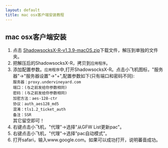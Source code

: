 ```yaml
---
layout: default
title: mac osx客户端安装教程
---
```

## mac osx客户端安装
1. 点击 [ShadowsocksX-R-v1.3.9-macOS.zip](http://www.undervineyard.com/ShadowsocksX-R-v1.3.9-macOS.zip)下载文件，解压到单独的文件夹。
2. 把解压后的ShadowsocksX-R，拷贝到`应用程序`。
3. 添加配置参数。`应用程序`中,打开ShadowsocksX-R。点击小飞机图标，"服务器"->"服务器设置"->"+",配置参数如下(只有端口和密码不同):  
	``服务器：proxy.undervineyard.com	``  
	``端口：(与之前发给你参数相同)``  
	``密码：(与之前发给你参数相同)``  
	``加密方法：aes-128-ctr``  
	`协议：auth_aes128_md5`   
	`混淆：tls1.2_ticket_auth`  
	`备注：SSR`  
	其它留空即可！ 
4. 右键点击小飞机，"代理"->选择"从GFW List更新pac"。
5. 右键点击小飞机，"代理"->选择"pac自动模式"。
6. 打开safari，输入www.google.com。如果可以成功打开，说明蕃啬成功。

